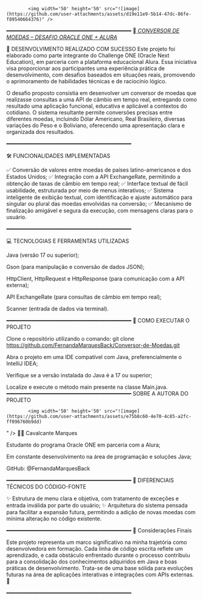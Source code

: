 <div style="display: inline">

            <img width='50' height='50' src="![image](https://github.com/user-attachments/assets/d19e11e9-5b14-47dc-86fe-f89540664376)" />
━━━━━━━━━━━━━━━━━━━━━━━━━━━━━━━━━━━━━━━
 💫<ins> *CONVERSOR DE MOEDAS – DESAFIO ORACLE ONE + ALURA* </ins>


📢 DESENVOLVIMENTO REALIZADO COM SUCESSO
Este projeto foi elaborado como parte integrante do Challenge ONE (Oracle Next Education), em parceria com a plataforma educacional Alura. Essa iniciativa visa proporcionar aos participantes uma experiência prática de desenvolvimento, com desafios baseados em situações reais, promovendo o aprimoramento de habilidades técnicas e de raciocínio lógico.

O desafio proposto consistia em desenvolver um conversor de moedas que realizasse consultas a uma API de câmbio em tempo real, entregando como resultado uma aplicação funcional, educativa e aplicável a contextos do cotidiano. O sistema resultante permite conversões precisas entre diferentes moedas, incluindo Dólar Americano, Real Brasileiro, diversas variações do Peso e o Boliviano, oferecendo uma apresentação clara e organizada dos resultados.

━━━━━━━━━━━━━━━━━━━━━━━━━━━━━━━━━━━━━━━

🛠 FUNCIONALIDADES IMPLEMENTADAS

✅ Conversão de valores entre moedas de países latino-americanos e dos Estados Unidos;
✅ Integração com a API ExchangeRate, permitindo a obtenção de taxas de câmbio em tempo real;
✅ Interface textual de fácil usabilidade, estruturada por meio de menus interativos;
✅ Sistema inteligente de exibição textual, com identificação e ajuste automático para singular ou plural das moedas envolvidas na conversão;
✅ Mecanismo de finalização amigável e segura da execução, com mensagens claras para o usuário.

━━━━━━━━━━━━━━━━━━━━━━━━━━━━━━━━━━━━━━━

💻 TECNOLOGIAS E FERRAMENTAS UTILIZADAS

Java (versão 17 ou superior);

Gson (para manipulação e conversão de dados JSON);

HttpClient, HttpRequest e HttpResponse (para comunicação com a API externa);

API ExchangeRate (para consultas de câmbio em tempo real);

Scanner (entrada de dados via terminal).

━━━━━━━━━━━━━━━━━━━━━━━━━━━━━━━━━━━━━━━
🚀 COMO EXECUTAR O PROJETO

Clone o repositório utilizando o comando:
git clone https://github.com/FernandaMarquesBack/Conversor-de-Moedas.git  

Abra o projeto em uma IDE compatível com Java, preferencialmente o IntelliJ IDEA;

Verifique se a versão instalada do Java é a 17 ou superior;

Localize e execute o método main presente na classe Main.java.
━━━━━━━━━━━━━━━━━━━━━━━━━━━━━━━━━━━━━━━
 SOBRE A AUTORA DO PROJETO

            <img width='50' height='50' src="![image](https://github.com/user-attachments/assets/e75b8c60-4e70-4c85-a2fc-ff096760b9dd)

" />
👩‍💻 Cavalcante Marques

Estudante do programa Oracle ONE em parceria com a Alura;

Em constante desenvolvimento na área de programação e soluções Java;

GitHub: @FernandaMarquesBack

━━━━━━━━━━━━━━━━━━━━━━━━━━━━━━━━━━━━━━━
📝 DIFERENCIAIS TÉCNICOS DO CÓDIGO-FONTE

✨ Estrutura de menu clara e objetiva, com tratamento de exceções e entrada inválida por parte do usuário;
✨ Arquitetura do sistema pensada para facilitar a expansão futura, permitindo a adição de novas moedas com mínima alteração no código existente.

━━━━━━━━━━━━━━━━━━━━━━━━━━━━━━━━━━━━━━━
📌 Considerações Finais

Este projeto representa um marco significativo na minha trajetória como desenvolvedora em formação. Cada linha de código escrita reflete um aprendizado, e cada obstáculo enfrentado durante o processo contribuiu para a consolidação dos conhecimentos adquiridos em Java e boas práticas de desenvolvimento. Trata-se de uma base sólida para evoluções futuras na área de aplicações interativas e integrações com APIs externas. 💪

━━━━━━━━━━━━━━━━━━━━━━━━━━━━━━━━━━━━━━━








